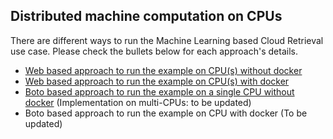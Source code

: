## Distributed machine computation on CPUs
There are different ways to run the Machine Learning based Cloud Retrieval use case. Please check the bullets below for each approach's details. 

- [Web based approach to run the example on CPU(s) without docker](Web-based-CPU-example-with-script.md)
- [Web based approach to run the example on CPU(s) with docker](Web-based-CPU-example-with-docker.md)
- [Boto based approach to run the example on a single CPU without docker](Boto-based-CPU-example-without-docker.md) (Implementation on multi-CPUs: to be updated)
- Boto based approach to run the example on CPU with docker (To be updated)
